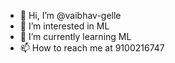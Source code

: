 - 👋 Hi, I’m @vaibhav-gelle
- 👀 I’m interested in ML
- 🌱 I’m currently learning ML
- 📫 How to reach me at 9100216747

<!---
vaibhav-gelle/vaibhav-gelle is a ✨ special ✨ repository because its `README.md` (this file) appears on your GitHub profile.
You can click the Preview link to take a look at your changes.
--->
